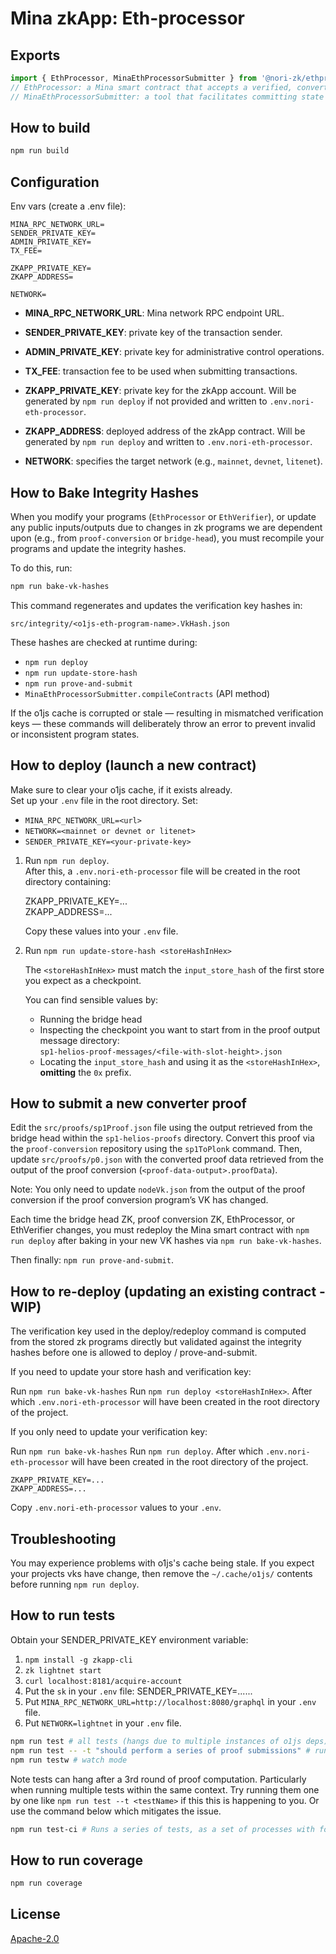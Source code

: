 # Mina zkApp: Eth-processor

## Exports

```typescript
import { EthProcessor, MinaEthProcessorSubmitter } from '@nori-zk/ethprocessor';
// EthProcessor: a Mina smart contract that accepts a verified, converted consensus MPT transition proof and stores state on the Mina blockchain.
// MinaEthProcessorSubmitter: a tool that facilitates committing state to the EthProcessor contract using a converted consensus MPT transition proof.
```

## How to build

```sh
npm run build
```

## Configuration

Env vars (create a .env file):

```
MINA_RPC_NETWORK_URL=
SENDER_PRIVATE_KEY=
ADMIN_PRIVATE_KEY=
TX_FEE=

ZKAPP_PRIVATE_KEY=
ZKAPP_ADDRESS=

NETWORK=
```

- **MINA_RPC_NETWORK_URL**: Mina network RPC endpoint URL.
- **SENDER_PRIVATE_KEY**: private key of the transaction sender.
- **ADMIN_PRIVATE_KEY**: private key for administrative control operations.
- **TX_FEE**: transaction fee to be used when submitting transactions.

- **ZKAPP_PRIVATE_KEY**: private key for the zkApp account. Will be generated by `npm run deploy` if not provided and written to `.env.nori-eth-processor`.
- **ZKAPP_ADDRESS**: deployed address of the zkApp contract. Will be generated by `npm run deploy` and written to `.env.nori-eth-processor`.

- **NETWORK**: specifies the target network (e.g., `mainnet`, `devnet`, `litenet`).

## How to Bake Integrity Hashes

When you modify your programs (`EthProcessor` or `EthVerifier`), or update any public inputs/outputs due to changes in zk programs we are dependent upon (e.g., from `proof-conversion` or `bridge-head`), you must recompile your programs and update the integrity hashes.

To do this, run:

```bash
npm run bake-vk-hashes
```

This command regenerates and updates the verification key hashes in:

```
src/integrity/<o1js-eth-program-name>.VkHash.json
```

These hashes are checked at runtime during:

- `npm run deploy`
- `npm run update-store-hash`
- `npm run prove-and-submit`
- `MinaEthProcessorSubmitter.compileContracts` (API method)

If the o1js cache is corrupted or stale — resulting in mismatched verification keys — these commands will deliberately throw an error to prevent invalid or inconsistent program states.

## How to deploy (launch a new contract)

Make sure to clear your o1js cache, if it exists already.  
Set up your `.env` file in the root directory. Set:

- `MINA_RPC_NETWORK_URL=<url>`
- `NETWORK=<mainnet or devnet or litenet>`
- `SENDER_PRIVATE_KEY=<your-private-key>`

1. Run `npm run deploy`.  
   After this, a `.env.nori-eth-processor` file will be created in the root directory containing:
   
   ZKAPP_PRIVATE_KEY=...  
   ZKAPP_ADDRESS=...

   Copy these values into your `.env` file.

2. Run `npm run update-store-hash <storeHashInHex>`  

   The `<storeHashInHex>` must match the `input_store_hash` of the first store you expect as a checkpoint.

   You can find sensible values by:  
   - Running the bridge head  
   - Inspecting the checkpoint you want to start from in the proof output message directory:  
     `sp1-helios-proof-messages/<file-with-slot-height>.json`  
   - Locating the `input_store_hash` and using it as the `<storeHashInHex>`, **omitting** the `0x` prefix.

## How to submit a new converter proof

Edit the `src/proofs/sp1Proof.json` file using the output retrieved from the bridge head within the `sp1-helios-proofs` directory. Convert this proof via the `proof-conversion` repository using the `sp1ToPlonk` command. Then, update `src/proofs/p0.json` with the converted proof data retrieved from the output of the proof conversion (`<proof-data-output>.proofData`).

Note: You only need to update `nodeVk.json` from the output of the proof conversion if the proof conversion program’s VK has changed.

Each time the bridge head ZK, proof conversion ZK, EthProcessor, or EthVerifier changes, you must redeploy the Mina smart contract with `npm run deploy` after baking in your new VK hashes via `npm run bake-vk-hashes`.

Then finally: `npm run prove-and-submit`.

## How to re-deploy (updating an existing contract - WIP)

The verification key used in the deploy/redeploy command is computed from the stored zk programs directly but validated against the
integrity hashes before one is allowed to deploy / prove-and-submit.

If you need to update your store hash and verification key:

Run `npm run bake-vk-hashes`
Run `npm run deploy <storeHashInHex>`. After which `.env.nori-eth-processor` will have been created in the root directory of the project.

If you only need to update your verification key:

Run `npm run bake-vk-hashes`
Run `npm run deploy`. After which `.env.nori-eth-processor` will have been created in the root directory of the project.

```
ZKAPP_PRIVATE_KEY=...
ZKAPP_ADDRESS=...
```

Copy `.env.nori-eth-processor` values to your `.env`.

## Troubleshooting

You may experience problems with o1js's cache being stale. If you expect your projects vks have change, then remove the `~/.cache/o1js/` contents before running `npm run deploy`.

## How to run tests

Obtain your SENDER_PRIVATE_KEY environment variable:

1. `npm install -g zkapp-cli`
2. `zk lightnet start`
3. `curl localhost:8181/acquire-account`
4. Put the `sk` in your `.env` file: SENDER_PRIVATE_KEY=......
5. Put `MINA_RPC_NETWORK_URL=http://localhost:8080/graphql` in your `.env` file.
6. Put `NETWORK=lightnet` in your `.env` file.

```sh
npm run test # all tests (hangs due to multiple instances of o1js deps)
npm run test -- -t "should perform a series of proof submissions" # run a specific test
npm run testw # watch mode
```

Note tests can hang after a 3rd round of proof computation. Particularly when running multiple tests within the same context. Try running them one by one like `npm run test --t <testName>` if this this is happening to you. Or use the command below which mitigates the issue.

```sh
npm run test-ci # Runs a series of tests, as a set of processes with forceExit after each (mitigation for now). 
```

## How to run coverage

```sh
npm run coverage
```

## License

[Apache-2.0](LICENSE)
